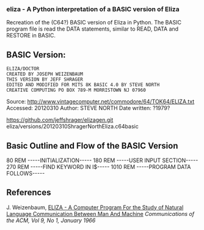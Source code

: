 ### eliza - A Python interpretation of a BASIC version of Eliza

Recreation of the (C64?) BASIC version of Eliza in Python.  The BASIC program file is read the DATA statements, similar to READ, DATA and RESTORE in BASIC.

## BASIC Version:

	ELIZA/DOCTOR
	CREATED BY JOSEPH WEIZENBAUM
	THIS VERSION BY JEFF SHRAGER
	EDITED AND MODIFIED FOR MITS 8K BASIC 4.0 BY STEVE NORTH
	CREATIVE COMPUTING PO BOX 789-M MORRISTOWN NJ 07960

 Source: http://www.vintagecomputer.net/commodore/64/TOK64/ELIZA.txt
 Accessed: 20120310
 Author: STEVE NORTH
 Date written: ?1979?

 https://github.com/jeffshrager/elizagen.git
 eliza/versions/20120310ShragerNorthEliza.c64basic

## Basic Outline and Flow of the BASIC Version

  80 REM -----INITIALIZATION-----
 180 REM -----USER INPUT SECTION-----
 270 REM -----FIND KEYWORD IN I$-----
1010 REM -----PROGRAM DATA FOLLOWS-----

## References
J. Weizenbaum, [ELIZA - A Computer Program For the Study of Natural Language Communication Between Man And Machine](http://www.cse.buffalo.edu/~rapaport/572/S02/weizenbaum.eliza.1966.pdf) _Communications of the ACM, Vol 9, No 1, January 1966_
